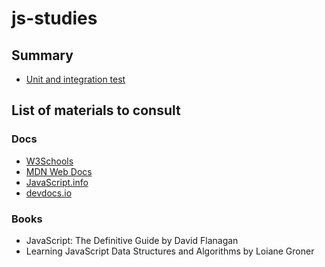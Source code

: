# js-studies

## Summary

- [Unit and integration test](https://github.com/lauravivan/js-studies/tree/unit-test)

## List of materials to consult

### Docs

- [W3Schools](https://www.w3schools.com/js/default.asp)
- [MDN Web Docs](https://developer.mozilla.org/en-US/docs/Web/JavaScript)
- [JavaScript.info](https://javascript.info/)
- [devdocs.io](https://devdocs.io/javascript/)

### Books

- JavaScript: The Definitive Guide by David Flanagan
- Learning JavaScript Data Structures and Algorithms by Loiane Groner
